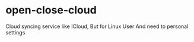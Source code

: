 # open-close-cloud
Cloud syncing service like ICloud, But for Linux User
And need to personal settings
